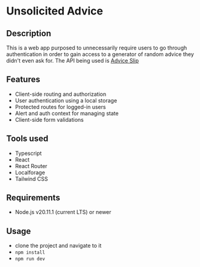 
# Unsolicited Advice

## Description

This is a web app purposed to unnecessarily require users to go through authentication in order to gain access to a generator of random advice they didn't even ask for. The API being used is [Advice Slip](https://api.adviceslip.com/)

## Features

* Client-side routing and authorization
* User authentication using a local storage
* Protected routes for logged-in users
* Alert and auth context for managing state
* Client-side form validations

## Tools used

* Typescript
* React
* React Router
* Localforage
* Tailwind CSS

## Requirements

* Node.js v20.11.1 (current LTS) or newer

## Usage

* clone the project and navigate to it
* `npm install`
* `npm run dev`